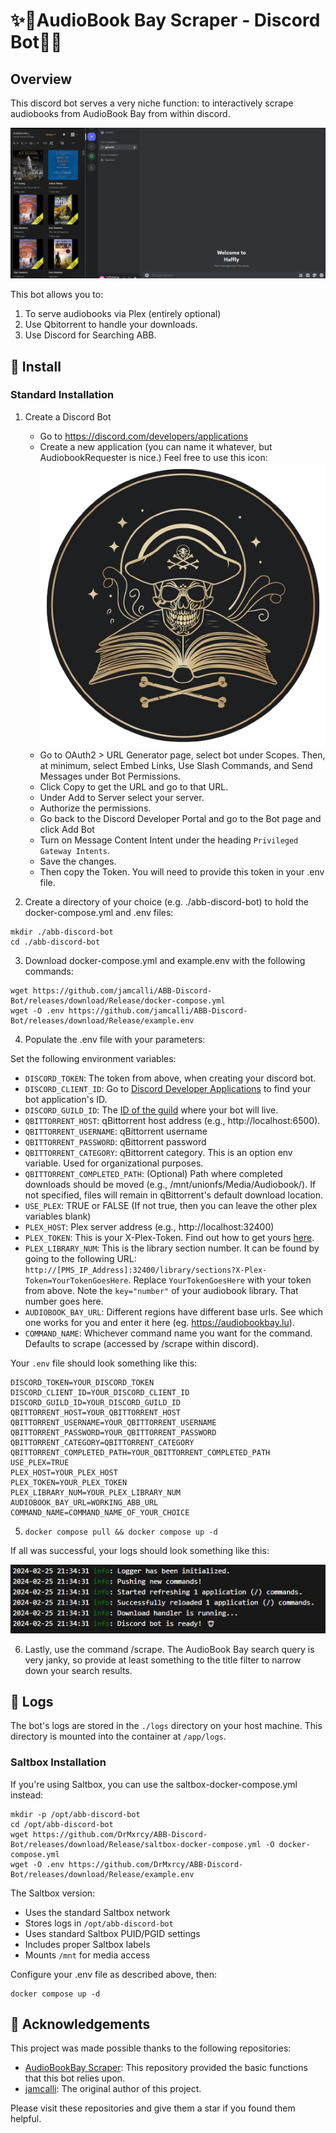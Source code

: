 # ✨🤖AudioBook Bay Scraper - Discord Bot🤖✨

## Overview

This discord bot serves a very niche function: to interactively scrape audiobooks from AudioBook Bay from within discord. 

![Demo GIF](./docs/images/abb-discord-demo.gif)

This bot allows you to:
1. To serve audiobooks via Plex (entirely optional)
2. Use Qbitorrent to handle your downloads.
3. Use Discord for Searching ABB.

## 🏁 Install

### Standard Installation

1. Create a Discord Bot
   - Go to https://discord.com/developers/applications
   - Create a new application (you can name it whatever, but AudiobookRequester is nice.) Feel free to use this icon: ![](./docs/images/ABB-Discord.png)
   - Go to OAuth2 > URL Generator page, select bot under Scopes. Then, at minimum, select Embed Links, Use Slash Commands, and Send Messages under Bot Permissions.
   - Click Copy to get the URL and go to that URL.
   - Under Add to Server select your server.
   - Authorize the permissions.
   - Go back to the Discord Developer Portal and go to the Bot page and click Add Bot
   - Turn on Message Content Intent under the heading `Privileged Gateway Intents`.
   - Save the changes.
   - Then copy the Token. You will need to provide this token in your .env file.

2. Create a directory of your choice (e.g. ./abb-discord-bot) to hold the docker-compose.yml and .env files:

```shell
mkdir ./abb-discord-bot
cd ./abb-discord-bot 
```

  3. Download docker-compose.yml and example.env with the following commands:

```
wget https://github.com/jamcalli/ABB-Discord-Bot/releases/download/Release/docker-compose.yml
wget -O .env https://github.com/jamcalli/ABB-Discord-Bot/releases/download/Release/example.env
```
  4. Populate the .env file with your parameters:

Set the following environment variables:

- `DISCORD_TOKEN`: The token from above, when creating your discord bot.
- `DISCORD_CLIENT_ID`: Go to [Discord Developer Applications](https://discord.com/developers/applications) to find your bot application's ID.
- `DISCORD_GUILD_ID`: The [ID of the guild](https://en.wikipedia.org/wiki/Template:Discord_channel#:~:text=To%20get%20the%20channel%2Fserver,to%20get%20the%20guild%20ID.) where your bot will live.
- `QBITTORRENT_HOST`: qBittorrent host address (e.g., http://localhost:6500).
- `QBITTORRENT_USERNAME`: qBittorrent username
- `QBITTORRENT_PASSWORD`: qBittorrent password
- `QBITTORRENT_CATEGORY`: qBittorrent category. This is an option env variable. Used for organizational purposes. 
- `QBITTORRENT_COMPLETED_PATH`: (Optional) Path where completed downloads should be moved (e.g., /mnt/unionfs/Media/Audiobook/). If not specified, files will remain in qBittorrent's default download location.
- `USE_PLEX`: TRUE or FALSE (If not true, then you can leave the other plex variables blank)
- `PLEX_HOST`: Plex server address (e.g., http://localhost:32400)
- `PLEX_TOKEN`: This is your X-Plex-Token. Find out how to get yours [here](https://support.plex.tv/articles/204059436-finding-an-authentication-token-x-plex-token/).
- `PLEX_LIBRARY_NUM`: This is the library section number. It can be found by going to the following URL: `http://[PMS_IP_Address]:32400/library/sections?X-Plex-Token=YourTokenGoesHere`. Replace `YourTokenGoesHere` with your token from above. Note the `key="number"` of your audiobook library. That number goes here.
- `AUDIOBOOK_BAY_URL`: Different regions have different base urls. See which one works for you and enter it here (eg. https://audiobookbay.lu).
- `COMMAND_NAME`: Whichever command name you want for the command. Defaults to scrape (accessed by /scrape within discord).

Your `.env` file should look something like this:

```env
DISCORD_TOKEN=YOUR_DISCORD_TOKEN
DISCORD_CLIENT_ID=YOUR_DISCORD_CLIENT_ID
DISCORD_GUILD_ID=YOUR_DISCORD_GUILD_ID
QBITTORRENT_HOST=YOUR_QBITTORRENT_HOST
QBITTORRENT_USERNAME=YOUR_QBITTORRENT_USERNAME
QBITTORRENT_PASSWORD=YOUR_QBITTORRENT_PASSWORD
QBITTORRENT_CATEGORY=QBITTORRENT_CATEGORY
QBITTORRENT_COMPLETED_PATH=YOUR_QBITTORRENT_COMPLETED_PATH
USE_PLEX=TRUE
PLEX_HOST=YOUR_PLEX_HOST
PLEX_TOKEN=YOUR_PLEX_TOKEN
PLEX_LIBRARY_NUM=YOUR_PLEX_LIBRARY_NUM
AUDIOBOOK_BAY_URL=WORKING_ABB_URL
COMMAND_NAME=COMMAND_NAME_OF_YOUR_CHOICE
```
5. `docker compose pull && docker compose up -d`

If all was successful, your logs should look something like this:

![Demo GIF](./docs/images/abb-discord-init-logs.JPG)

6. Lastly, use the command /scrape. The AudioBook Bay search query is very janky, so provide at least something to the title filter to narrow down your search results.

## 📝 Logs
The bot's logs are stored in the `./logs` directory on your host machine. This directory is mounted into the container at `/app/logs`.

### Saltbox Installation

If you're using Saltbox, you can use the saltbox-docker-compose.yml instead:

```shell
mkdir -p /opt/abb-discord-bot
cd /opt/abb-discord-bot
wget https://github.com/DrMxrcy/ABB-Discord-Bot/releases/download/Release/saltbox-docker-compose.yml -O docker-compose.yml
wget -O .env https://github.com/DrMxrcy/ABB-Discord-Bot/releases/download/Release/example.env
```

The Saltbox version:
- Uses the standard Saltbox network
- Stores logs in `/opt/abb-discord-bot`
- Uses standard Saltbox PUID/PGID settings
- Includes proper Saltbox labels
- Mounts `/mnt` for media access

Configure your .env file as described above, then:

```shell
docker compose up -d
```


## 🙏 Acknowledgements

This project was made possible thanks to the following repositories:


- [AudioBookBay Scraper](https://github.com/licavalentin/audiobookbay): This repository provided the basic functions that this bot relies upon.
- [jamcalli](https://github.com/jamcalli): The original author of this project.

Please visit these repositories and give them a star if you found them helpful.
